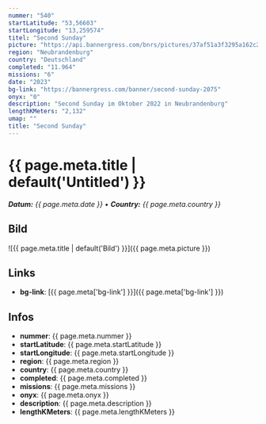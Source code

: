 ```yaml
---
nummer: "540"
startLatitude: "53,56603"
startLongitude: "13,259574"
titel: "Second Sunday"
picture: "https://api.bannergress.com/bnrs/pictures/37af51a3f3295a162c245f325a7e4d61"
region: "Neubrandenburg"
country: "Deutschland"
completed: "11.964"
missions: "6"
date: "2023"
bg-link: "https://bannergress.com/banner/second-sunday-2075"
onyx: "0"
description: "Second Sunday im Oktober 2022 in Neubrandenburg"
lengthKMeters: "2,132"
umap: ""
title: "Second Sunday"
---
```

# {{ page.meta.title | default('Untitled') }}

_**Datum:** {{ page.meta.date }} • **Country:** {{ page.meta.country }}_

## Bild
![{{ page.meta.title | default('Bild') }}]({{ page.meta.picture }})

## Links
- **bg-link**: [{{ page.meta['bg-link'] }}]({{ page.meta['bg-link'] }})

## Infos
- **nummer**: {{ page.meta.nummer }}
- **startLatitude**: {{ page.meta.startLatitude }}
- **startLongitude**: {{ page.meta.startLongitude }}
- **region**: {{ page.meta.region }}
- **country**: {{ page.meta.country }}
- **completed**: {{ page.meta.completed }}
- **missions**: {{ page.meta.missions }}
- **onyx**: {{ page.meta.onyx }}
- **description**: {{ page.meta.description }}
- **lengthKMeters**: {{ page.meta.lengthKMeters }}
